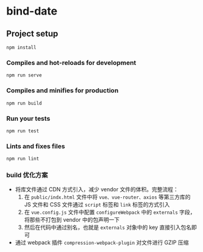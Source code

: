 # bind-date

## Project setup

```
npm install
```

### Compiles and hot-reloads for development

```
npm run serve
```

### Compiles and minifies for production

```
npm run build
```

### Run your tests

```
npm run test
```

### Lints and fixes files

```
npm run lint
```

### build 优化方案

- 将库文件通过 CDN 方式引入，减少 vendor 文件的体积。完整流程：
  1. 在 `public/indx.html` 文件中将 `vue、vue-router、axios` 等第三方库的 JS 文件和 CSS 文件通过 `script` 标签和 `link` 标签的方式引入
  2. 在 `vue.config.js` 文件中配置 `configureWebpack` 中的 `externals` 字段，将那些不打包到 vendor 中的包声明一下
  3. 然后在代码中通过别名，也就是 `externals` 对象中的 key 直接引入包名即可
- 通过 webpack 插件 `compression-webpack-plugin` 对文件进行 GZIP 压缩
